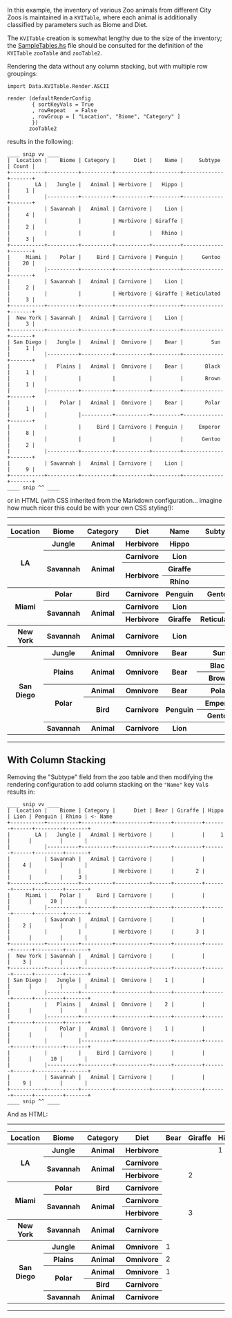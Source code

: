 In this example, the inventory of various Zoo animals from different
City Zoos is maintained in a `KVITable`, where each animal is
additionally classified by parameters such as Biome and Diet.

The `KVITable` creation is somewhat lengthy due to the size of the
inventory; the [SampleTables.hs](../test/SampleTables.hs) file should be
consulted for the definition of the `KVITable` `zooTable` and
`zooTable2`.

Rendering the data without any column stacking, but with multiple row
groupings:

```
import Data.KVITable.Render.ASCII

render (defaultRenderConfig
        { sortKeyVals = True
        , rowRepeat   = False
        , rowGroup = [ "Location", "Biome", "Category" ]
        })
       zooTable2
```

results in the following:

```
____ snip vv ____
|  Location |    Biome | Category |      Diet |    Name |     Subtype | Count |
+-----------+----------+----------+-----------+---------+-------------+-------+
|        LA |   Jungle |   Animal | Herbivore |   Hippo |             |     1 |
|           |----------+----------+-----------+---------+-------------+-------+
|           | Savannah |   Animal | Carnivore |    Lion |             |     4 |
|           |          |          | Herbivore | Giraffe |             |     2 |
|           |          |          |           |   Rhino |             |     3 |
+-----------+----------+----------+-----------+---------+-------------+-------+
|     Miami |    Polar |     Bird | Carnivore | Penguin |      Gentoo |    20 |
|           |----------+----------+-----------+---------+-------------+-------+
|           | Savannah |   Animal | Carnivore |    Lion |             |     2 |
|           |          |          | Herbivore | Giraffe | Reticulated |     3 |
+-----------+----------+----------+-----------+---------+-------------+-------+
|  New York | Savannah |   Animal | Carnivore |    Lion |             |     3 |
+-----------+----------+----------+-----------+---------+-------------+-------+
| San Diego |   Jungle |   Animal |  Omnivore |    Bear |         Sun |     1 |
|           |----------+----------+-----------+---------+-------------+-------+
|           |   Plains |   Animal |  Omnivore |    Bear |       Black |     1 |
|           |          |          |           |         |       Brown |     1 |
|           |----------+----------+-----------+---------+-------------+-------+
|           |    Polar |   Animal |  Omnivore |    Bear |       Polar |     1 |
|           |          |----------+-----------+---------+-------------+-------+
|           |          |     Bird | Carnivore | Penguin |     Emperor |     8 |
|           |          |          |           |         |      Gentoo |     2 |
|           |----------+----------+-----------+---------+-------------+-------+
|           | Savannah |   Animal | Carnivore |    Lion |             |     9 |
+-----------+----------+----------+-----------+---------+-------------+-------+
____ snip ^^ ____
```

or in HTML (with CSS inherited from the Markdown
configuration... imagine how much nicer this could be with your own
CSS styling!):

******

<table class="kvitable">
  <thead class="kvitable_head">
    <tr class="kvitable_tr">
      <th class="kvitable_th"><div><span>Location</span></div></th>
      <th class="kvitable_th"><div><span>Biome</span></div></th>
      <th class="kvitable_th"><div><span>Category</span></div></th>
      <th class="kvitable_th"><div><span>Diet</span></div></th>
      <th class="kvitable_th"><div><span>Name</span></div></th>
      <th class="kvitable_th"><div><span>Subtype</span></div></th>
      <th class="kvitable_th"><div><span>Count</span></div></th>
    </tr>
  </thead>
  <tbody class="kvitable_body">
    <tr class="kvitable_tr">
      <th class="kvitable_th last_in_group" rowspan=4><div><span>LA</span></div></th>
      <th class="kvitable_th last_in_group"><div><span>Jungle</span></div></th>
      <th class="kvitable_th last_in_group"><div><span>Animal</span></div></th>
      <th class="kvitable_th last_in_group"><div><span>Herbivore</span></div></th>
      <th class="kvitable_th last_in_group"><div><span>Hippo</span></div></th>
      <th class="kvitable_th last_in_group"><div><span></span></div></th>
      <td class="kvitable_td last_in_group">1</td>
    </tr>
    <tr class="kvitable_tr">
      <th class="kvitable_th last_in_group" rowspan=3><div><span>Savannah</span></div></th>
      <th class="kvitable_th last_in_group" rowspan=3><div><span>Animal</span></div></th>
      <th class="kvitable_th"><div><span>Carnivore</span></div></th>
      <th class="kvitable_th"><div><span>Lion</span></div></th>
      <th class="kvitable_th"><div><span></span></div></th>
      <td class="kvitable_td">4</td>
    </tr>
    <tr class="kvitable_tr">
      <th class="kvitable_th" rowspan=2><div><span>Herbivore</span></div></th>
      <th class="kvitable_th"><div><span>Giraffe</span></div></th>
      <th class="kvitable_th"><div><span></span></div></th>
      <td class="kvitable_td">2</td>
    </tr>
    <tr class="kvitable_tr">
      <th class="kvitable_th last_in_group"><div><span>Rhino</span></div></th>
      <th class="kvitable_th last_in_group"><div><span></span></div></th>
      <td class="kvitable_td last_in_group">3</td>
    </tr>
    <tr class="kvitable_tr">
      <th class="kvitable_th last_in_group" rowspan=3><div><span>Miami</span></div></th>
      <th class="kvitable_th last_in_group"><div><span>Polar</span></div></th>
      <th class="kvitable_th last_in_group"><div><span>Bird</span></div></th>
      <th class="kvitable_th last_in_group"><div><span>Carnivore</span></div></th>
      <th class="kvitable_th last_in_group"><div><span>Penguin</span></div></th>
      <th class="kvitable_th last_in_group"><div><span>Gentoo</span></div></th>
      <td class="kvitable_td last_in_group">20</td>
    </tr>
    <tr class="kvitable_tr">
      <th class="kvitable_th last_in_group" rowspan=2><div><span>Savannah</span></div></th>
      <th class="kvitable_th last_in_group" rowspan=2><div><span>Animal</span></div></th>
      <th class="kvitable_th"><div><span>Carnivore</span></div></th>
      <th class="kvitable_th"><div><span>Lion</span></div></th>
      <th class="kvitable_th"><div><span></span></div></th>
      <td class="kvitable_td">2</td>
    </tr>
    <tr class="kvitable_tr">
      <th class="kvitable_th last_in_group"><div><span>Herbivore</span></div></th>
      <th class="kvitable_th last_in_group"><div><span>Giraffe</span></div></th>
      <th class="kvitable_th last_in_group"><div><span>Reticulated</span></div></th>
      <td class="kvitable_td last_in_group">3</td>
    </tr>
    <tr class="kvitable_tr">
      <th class="kvitable_th last_in_group"><div><span>New York</span></div></th>
      <th class="kvitable_th last_in_group"><div><span>Savannah</span></div></th>
      <th class="kvitable_th last_in_group"><div><span>Animal</span></div></th>
      <th class="kvitable_th last_in_group"><div><span>Carnivore</span></div></th>
      <th class="kvitable_th last_in_group"><div><span>Lion</span></div></th>
      <th class="kvitable_th last_in_group"><div><span></span></div></th>
      <td class="kvitable_td last_in_group">3</td>
    </tr>
    <tr class="kvitable_tr">
      <th class="kvitable_th last_in_group" rowspan=7><div><span>San Diego</span></div></th>
      <th class="kvitable_th last_in_group"><div><span>Jungle</span></div></th>
      <th class="kvitable_th last_in_group"><div><span>Animal</span></div></th>
      <th class="kvitable_th last_in_group"><div><span>Omnivore</span></div></th>
      <th class="kvitable_th last_in_group"><div><span>Bear</span></div></th>
      <th class="kvitable_th last_in_group"><div><span>Sun</span></div></th>
      <td class="kvitable_td last_in_group">1</td>
    </tr>
    <tr class="kvitable_tr">
      <th class="kvitable_th last_in_group" rowspan=2><div><span>Plains</span></div></th>
      <th class="kvitable_th last_in_group" rowspan=2><div><span>Animal</span></div></th>
      <th class="kvitable_th" rowspan=2><div><span>Omnivore</span></div></th>
      <th class="kvitable_th" rowspan=2><div><span>Bear</span></div></th>
      <th class="kvitable_th"><div><span>Black</span></div></th>
      <td class="kvitable_td">1</td>
    </tr>
    <tr class="kvitable_tr">
      <th class="kvitable_th last_in_group"><div><span>Brown</span></div></th>
      <td class="kvitable_td last_in_group">1</td>
    </tr>
    <tr class="kvitable_tr">
      <th class="kvitable_th last_in_group" rowspan=3><div><span>Polar</span></div></th>
      <th class="kvitable_th last_in_group"><div><span>Animal</span></div></th>
      <th class="kvitable_th last_in_group"><div><span>Omnivore</span></div></th>
      <th class="kvitable_th last_in_group"><div><span>Bear</span></div></th>
      <th class="kvitable_th last_in_group"><div><span>Polar</span></div></th>
      <td class="kvitable_td last_in_group">1</td>
    </tr>
    <tr class="kvitable_tr">
      <th class="kvitable_th last_in_group" rowspan=2><div><span>Bird</span></div></th>
      <th class="kvitable_th" rowspan=2><div><span>Carnivore</span></div></th>
      <th class="kvitable_th" rowspan=2><div><span>Penguin</span></div></th>
      <th class="kvitable_th"><div><span>Emperor</span></div></th>
      <td class="kvitable_td">8</td>
    </tr>
    <tr class="kvitable_tr">
      <th class="kvitable_th last_in_group"><div><span>Gentoo</span></div></th>
      <td class="kvitable_td last_in_group">2</td>
    </tr>
    <tr class="kvitable_tr">
      <th class="kvitable_th last_in_group"><div><span>Savannah</span></div></th>
      <th class="kvitable_th last_in_group"><div><span>Animal</span></div></th>
      <th class="kvitable_th last_in_group"><div><span>Carnivore</span></div></th>
      <th class="kvitable_th last_in_group"><div><span>Lion</span></div></th>
      <th class="kvitable_th last_in_group"><div><span></span></div></th>
      <td class="kvitable_td last_in_group">9</td>
    </tr>
  </tbody>
</table>

******

## With Column Stacking

Removing the "Subtype" field from the zoo table and then modifying the
rendering configuration to add column stacking on the `"Name"` key
`Val`s results in:

```
____ snip vv ____
|  Location |    Biome | Category |      Diet | Bear | Giraffe | Hippo | Lion | Penguin | Rhino | <- Name
+-----------+----------+----------+-----------+------+---------+-------+------+---------+-------+
|        LA |   Jungle |   Animal | Herbivore |      |         |     1 |      |         |       |
|           |----------+----------+-----------+------+---------+-------+------+---------+-------+
|           | Savannah |   Animal | Carnivore |      |         |       |    4 |         |       |
|           |          |          | Herbivore |      |       2 |       |      |         |     3 |
+-----------+----------+----------+-----------+------+---------+-------+------+---------+-------+
|     Miami |    Polar |     Bird | Carnivore |      |         |       |      |      20 |       |
|           |----------+----------+-----------+------+---------+-------+------+---------+-------+
|           | Savannah |   Animal | Carnivore |      |         |       |    2 |         |       |
|           |          |          | Herbivore |      |       3 |       |      |         |       |
+-----------+----------+----------+-----------+------+---------+-------+------+---------+-------+
|  New York | Savannah |   Animal | Carnivore |      |         |       |    3 |         |       |
+-----------+----------+----------+-----------+------+---------+-------+------+---------+-------+
| San Diego |   Jungle |   Animal |  Omnivore |    1 |         |       |      |         |       |
|           |----------+----------+-----------+------+---------+-------+------+---------+-------+
|           |   Plains |   Animal |  Omnivore |    2 |         |       |      |         |       |
|           |----------+----------+-----------+------+---------+-------+------+---------+-------+
|           |    Polar |   Animal |  Omnivore |    1 |         |       |      |         |       |
|           |          |----------+-----------+------+---------+-------+------+---------+-------+
|           |          |     Bird | Carnivore |      |         |       |      |      10 |       |
|           |----------+----------+-----------+------+---------+-------+------+---------+-------+
|           | Savannah |   Animal | Carnivore |      |         |       |    9 |         |       |
+-----------+----------+----------+-----------+------+---------+-------+------+---------+-------+
____ snip ^^ ____
```

And as HTML:

******
<table class="kvitable">
  <thead class="kvitable_head">
    <tr class="kvitable_tr">
      <th class="kvitable_th"><div><span>Location</span></div></th>
      <th class="kvitable_th"><div><span>Biome</span></div></th>
      <th class="kvitable_th"><div><span>Category</span></div></th>
      <th class="kvitable_th"><div><span>Diet</span></div></th>
      <th class="kvitable_th"><div><span>Bear</span></div></th>
      <th class="kvitable_th"><div><span>Giraffe</span></div></th>
      <th class="kvitable_th"><div><span>Hippo</span></div></th>
      <th class="kvitable_th"><div><span>Lion</span></div></th>
      <th class="kvitable_th"><div><span>Penguin</span></div></th>
      <th class="kvitable_th"><div><span>Rhino</span></div></th>
      <th class="rightlabel kvitable_th">&nbsp;&larr;Name</th>
    </tr>
  </thead>
  <tbody class="kvitable_body">
    <tr class="kvitable_tr">
      <th class="kvitable_th last_in_group" rowspan=3><div><span>LA</span></div></th>
      <th class="kvitable_th last_in_group"><div><span>Jungle</span></div></th>
      <th class="kvitable_th last_in_group"><div><span>Animal</span></div></th>
      <th class="kvitable_th last_in_group"><div><span>Herbivore</span></div></th>
      <td class="kvitable_td last_in_group">
      </td>
      <td class="kvitable_td last_in_group">
      </td>
      <td class="kvitable_td last_in_group">1</td>
      <td class="kvitable_td last_in_group">
      </td>
      <td class="kvitable_td last_in_group">
      </td>
      <td class="kvitable_td last_in_group">
      </td>
    </tr>
    <tr class="kvitable_tr">
      <th class="kvitable_th last_in_group" rowspan=2><div><span>Savannah</span></div></th>
      <th class="kvitable_th last_in_group" rowspan=2><div><span>Animal</span></div></th>
      <th class="kvitable_th"><div><span>Carnivore</span></div></th>
      <td class="kvitable_td">
      </td>
      <td class="kvitable_td">
      </td>
      <td class="kvitable_td">
      </td>
      <td class="kvitable_td">4</td>
      <td class="kvitable_td">
      </td>
      <td class="kvitable_td">
      </td>
    </tr>
    <tr class="kvitable_tr">
      <th class="kvitable_th last_in_group"><div><span>Herbivore</span></div></th>
      <td class="kvitable_td last_in_group">
      </td>
      <td class="kvitable_td last_in_group">2</td>
      <td class="kvitable_td last_in_group">
      </td>
      <td class="kvitable_td last_in_group">
      </td>
      <td class="kvitable_td last_in_group">
      </td>
      <td class="kvitable_td last_in_group">3</td>
    </tr>
    <tr class="kvitable_tr">
      <th class="kvitable_th last_in_group" rowspan=3><div><span>Miami</span></div></th>
      <th class="kvitable_th last_in_group"><div><span>Polar</span></div></th>
      <th class="kvitable_th last_in_group"><div><span>Bird</span></div></th>
      <th class="kvitable_th last_in_group"><div><span>Carnivore</span></div></th>
      <td class="kvitable_td last_in_group">
      </td>
      <td class="kvitable_td last_in_group">
      </td>
      <td class="kvitable_td last_in_group">
      </td>
      <td class="kvitable_td last_in_group">
      </td>
      <td class="kvitable_td last_in_group">20</td>
      <td class="kvitable_td last_in_group">
      </td>
    </tr>
    <tr class="kvitable_tr">
      <th class="kvitable_th last_in_group" rowspan=2><div><span>Savannah</span></div></th>
      <th class="kvitable_th last_in_group" rowspan=2><div><span>Animal</span></div></th>
      <th class="kvitable_th"><div><span>Carnivore</span></div></th>
      <td class="kvitable_td">
      </td>
      <td class="kvitable_td">
      </td>
      <td class="kvitable_td">
      </td>
      <td class="kvitable_td">2</td>
      <td class="kvitable_td">
      </td>
      <td class="kvitable_td">
      </td>
    </tr>
    <tr class="kvitable_tr">
      <th class="kvitable_th last_in_group"><div><span>Herbivore</span></div></th>
      <td class="kvitable_td last_in_group">
      </td>
      <td class="kvitable_td last_in_group">3</td>
      <td class="kvitable_td last_in_group">
      </td>
      <td class="kvitable_td last_in_group">
      </td>
      <td class="kvitable_td last_in_group">
      </td>
      <td class="kvitable_td last_in_group">
      </td>
    </tr>
    <tr class="kvitable_tr">
      <th class="kvitable_th last_in_group"><div><span>New York</span></div></th>
      <th class="kvitable_th last_in_group"><div><span>Savannah</span></div></th>
      <th class="kvitable_th last_in_group"><div><span>Animal</span></div></th>
      <th class="kvitable_th last_in_group"><div><span>Carnivore</span></div></th>
      <td class="kvitable_td last_in_group">
      </td>
      <td class="kvitable_td last_in_group">
      </td>
      <td class="kvitable_td last_in_group">
      </td>
      <td class="kvitable_td last_in_group">3</td>
      <td class="kvitable_td last_in_group">
      </td>
      <td class="kvitable_td last_in_group">
      </td>
    </tr>
    <tr class="kvitable_tr">
      <th class="kvitable_th last_in_group" rowspan=5><div><span>San Diego</span></div></th>
      <th class="kvitable_th last_in_group"><div><span>Jungle</span></div></th>
      <th class="kvitable_th last_in_group"><div><span>Animal</span></div></th>
      <th class="kvitable_th last_in_group"><div><span>Omnivore</span></div></th>
      <td class="kvitable_td last_in_group">1</td>
      <td class="kvitable_td last_in_group">
      </td>
      <td class="kvitable_td last_in_group">
      </td>
      <td class="kvitable_td last_in_group">
      </td>
      <td class="kvitable_td last_in_group">
      </td>
      <td class="kvitable_td last_in_group">
      </td>
    </tr>
    <tr class="kvitable_tr">
      <th class="kvitable_th last_in_group"><div><span>Plains</span></div></th>
      <th class="kvitable_th last_in_group"><div><span>Animal</span></div></th>
      <th class="kvitable_th last_in_group"><div><span>Omnivore</span></div></th>
      <td class="kvitable_td last_in_group">2</td>
      <td class="kvitable_td last_in_group">
      </td>
      <td class="kvitable_td last_in_group">
      </td>
      <td class="kvitable_td last_in_group">
      </td>
      <td class="kvitable_td last_in_group">
      </td>
      <td class="kvitable_td last_in_group">
      </td>
    </tr>
    <tr class="kvitable_tr">
      <th class="kvitable_th last_in_group" rowspan=2><div><span>Polar</span></div></th>
      <th class="kvitable_th last_in_group"><div><span>Animal</span></div></th>
      <th class="kvitable_th last_in_group"><div><span>Omnivore</span></div></th>
      <td class="kvitable_td last_in_group">1</td>
      <td class="kvitable_td last_in_group">
      </td>
      <td class="kvitable_td last_in_group">
      </td>
      <td class="kvitable_td last_in_group">
      </td>
      <td class="kvitable_td last_in_group">
      </td>
      <td class="kvitable_td last_in_group">
      </td>
    </tr>
    <tr class="kvitable_tr">
      <th class="kvitable_th last_in_group"><div><span>Bird</span></div></th>
      <th class="kvitable_th last_in_group"><div><span>Carnivore</span></div></th>
      <td class="kvitable_td last_in_group">
      </td>
      <td class="kvitable_td last_in_group">
      </td>
      <td class="kvitable_td last_in_group">
      </td>
      <td class="kvitable_td last_in_group">
      </td>
      <td class="kvitable_td last_in_group">10</td>
      <td class="kvitable_td last_in_group">
      </td>
    </tr>
    <tr class="kvitable_tr">
      <th class="kvitable_th last_in_group"><div><span>Savannah</span></div></th>
      <th class="kvitable_th last_in_group"><div><span>Animal</span></div></th>
      <th class="kvitable_th last_in_group"><div><span>Carnivore</span></div></th>
      <td class="kvitable_td last_in_group"></td>
      <td class="kvitable_td last_in_group"></td>
      <td class="kvitable_td last_in_group"></td>
      <td class="kvitable_td last_in_group">9</td>
      <td class="kvitable_td last_in_group"></td>
      <td class="kvitable_td last_in_group"></td>
    </tr>
  </tbody>
</table>

******
